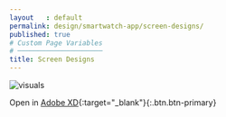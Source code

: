 ```yaml
---
layout   : default
permalink: design/smartwatch-app/screen-designs/
published: true
# Custom Page Variables
# ─────────────────────
title: Screen Designs
---
```


![visuals](/1718-nmd3-project-broekaert_denuwelaere/assets/images/visualswatch.jpg)

Open in [Adobe XD](https://xd.adobe.com/view/d318d394-9c6d-48e5-77e2-7e75c48f8349-a529/){:target="_blank"}{:.btn.btn-primary}

